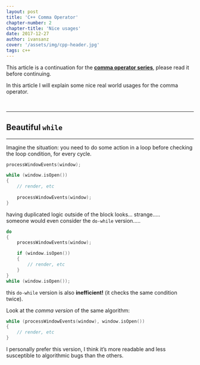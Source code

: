 ```yaml
---
layout: post
title: 'C++ Comma Operator'
chapter-number: 2
chapter-title: 'Nice usages'
date: 2017-12-27
author: ivansanz
cover: '/assets/img/cpp-header.jpg'
tags: c++
---
```


This article is a continuation for the [**comma operator series**][comma-operator-series], please read it before continuing.

In this article I will explain some nice real world usages for the comma operator.

<br/>

------
## Beautiful `while`
------

Imagine the situation: you need to do some action in a loop before  checking the loop condition, for every cycle.

```cpp
processWindowEvents(window);

while (window.isOpen())
{
    // render, etc
    
    processWindowEvents(window);
}
```

having duplicated logic outside of the block looks... strange.....<br/>
someone would even consider the `do-while` version.....

```cpp
do
{
    processWindowEvents(window);

    if (window.isOpen())
    {
        // render, etc
    }
}
while (window.isOpen());
```

this `do-while` version is also **inefficient!** (it checks the same condition twice).

Look at the *comma version* of the same algorithm:

```cpp
while (processWindowEvents(window), window.isOpen())
{
    // render, etc
}
```

I personally prefer this version, I think it’s more readable and less susceptible to algorithmic bugs than the others.

[comma-operator-series]: TODO